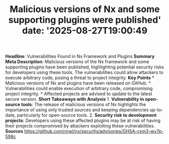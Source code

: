 ﻿---
title: "Malicious versions of Nx and some supporting plugins were published'
date: '2025-08-27T19:00:49"
category: "Markets"
summary: ""
slug: "malicious versions of nx and some supporting plugins were pu"
source_urls:
  - "https://github.com/nrwl/nx/security/advisories/GHSA-cxm3-wv7p-598c"
seo:
  title: "Malicious versions of Nx and some supporting plugins were published | Hash n Hedge'
  description: '"
  keywords: ["news", "markets", "brief"]
---
**Headline**: Vulnerabilities Found in Nx Framework and Plugins  **Summary Meta Description**: Malicious versions of the Nx framework and some supporting plugins have been published, highlighting potential security risks for developers using these tools. The vulnerabilities could allow attackers to execute arbitrary code, posing a threat to project integrity.  **Key Points**  * Malicious versions of Nx and plugins have been released on GitHub. * Vulnerabilities could enable execution of arbitrary code, compromising project integrity. * Affected projects are advised to update to the latest secure version.  **Short Takeaways with Analysis**  1. **Vulnerability in open-source tools**: The release of malicious versions of Nx highlights the importance of using only trusted sources and keeping dependencies up-to-date, particularly for open-source tools. 2. **Security risk to development projects**: Developers using these affected plugins may be at risk of having their projects compromised by attackers exploiting these vulnerabilities.  **Sources** https://github.com/nrwl/nx/security/advisories/GHSA-cxm3-wv7p-598c 
